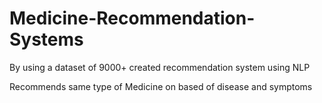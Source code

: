 # Medicine-Recommendation-Systems
By using a dataset of 9000+ created recommendation system using NLP

Recommends same type of Medicine on based of disease and symptoms
